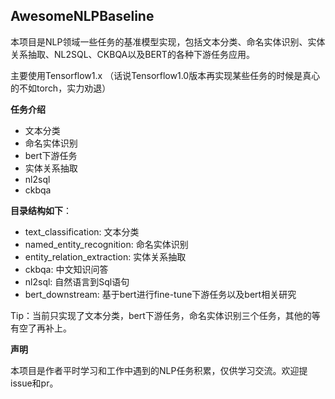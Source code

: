 ## AwesomeNLPBaseline

本项目是NLP领域一些任务的基准模型实现，包括文本分类、命名实体识别、实体关系抽取、NL2SQL、CKBQA以及BERT的各种下游任务应用。

主要使用Tensorflow1.x
（话说Tensorflow1.0版本再实现某些任务的时候是真心的不如torch，实力劝退）

**任务介绍**

- 文本分类
- 命名实体识别
- bert下游任务
- 实体关系抽取
- nl2sql
- ckbqa

**目录结构如下**：

* text_classification: 文本分类
* named_entity_recognition: 命名实体识别
* entity_relation_extraction: 实体关系抽取
* ckbqa: 中文知识问答
* nl2sql: 自然语言到Sql语句
* bert_downstream: 基于bert进行fine-tune下游任务以及bert相关研究

Tip：当前只实现了文本分类，bert下游任务，命名实体识别三个任务，其他的等有空了再补上。


**声明**

本项目是作者平时学习和工作中遇到的NLP任务积累，仅供学习交流。欢迎提issue和pr。

